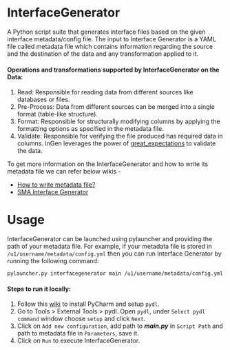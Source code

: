 # InterfaceGenerator

A Python script suite that generates interface files based on the given interface metadata/config file.
The input to Interface Generator is a YAML file called metadata file which contains information regarding the source and the destination of the data and any transformation applied to it.

#### Operations and transformations supported by InterfaceGenerator on the Data:

1. Read: Responsible for reading data from different sources like databases or files. 
2. Pre-Process: Data from different sources can be merged into a single format (table-like structure). 
3. Format: Responsible for structurally modifying columns by applying the formatting options as specified in the metadata file.
4. Validate: Responsible for verifying the file produced has required data in columns. InGen leverages the power of [great_expectations](https://greatexpectations.io/) to validate the data.

To get more information on the InterfaceGenerator and how to write its metadata file we can refer below wikis -

* [How to write metadata file?](https://webster.bfm.com/Wiki/pages/viewpage.action?pageId=578637877#Howtowritemetadatafile?-DefiningDataSources)
* [SMA Interface Generator](https://webster.bfm.com/Wiki/display/BDW/SMA+Interface+Generator)


# Usage

InterfaceGenerator can be launched using pylauncher and providing the path of your metadata file. For example, if your metadata file is stored in `/u1/username/metadata/config.yml` then you can run Interface Generator by running the following command:

`pylauncher.py interfacegenerator main /u1/username/metadata/config.yml
`
#### Steps to run it locally:

1. Follow this [wiki](https://webster.bfm.com/Wiki/display/APGNEWHIRE/Python+Developer+Environment+Setup) to install PyCharm and setup `pydl`.
2. Go to Tools > External Tools > pydl. Open `pydl`, under `Select pydl command` window choose `setup` and click `Next`.
3. Click on `Add new configuration`, add path to **_main.py_** in `Script Path` and path to metadata file in `Parameters`, save it.
4. Click on `Run` to execute InterfaceGenerator.
